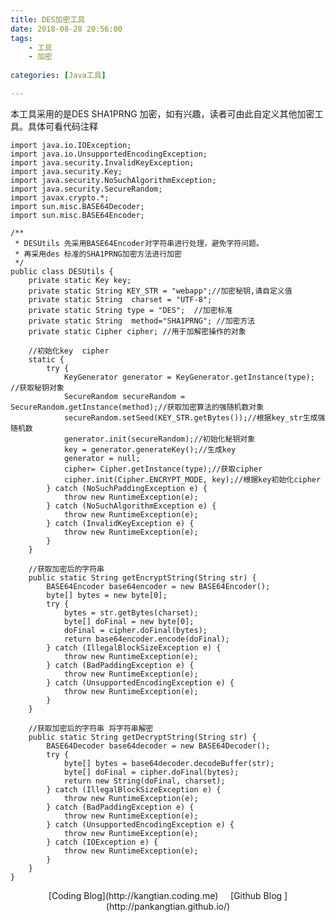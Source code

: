 ```yaml
---
title: DES加密工具
date: 2018-08-28 20:56:00
tags: 
	- 工具 
	- 加密
	 
categories: [Java工具]

---
```


本工具采用的是DES SHA1PRNG 加密，如有兴趣，读者可由此自定义其他加密工具。具体可看代码注释

	import java.io.IOException;
	import java.io.UnsupportedEncodingException;
	import java.security.InvalidKeyException;
	import java.security.Key;
	import java.security.NoSuchAlgorithmException;
	import java.security.SecureRandom;
	import javax.crypto.*;
	import sun.misc.BASE64Decoder;
	import sun.misc.BASE64Encoder;
	
	/**
	 * DESUtils 先采用BASE64Encoder对字符串进行处理，避免字符问题。
	 * 再采用des 标准的SHA1PRNG加密方法进行加密
	 */
	public class DESUtils {
		private static Key key;
		private static String KEY_STR = "webapp";//加密秘钥,请自定义值
		private static String  charset = "UTF-8";
		private static String type = "DES";  //加密标准
		private static String  method="SHA1PRNG"; //加密方法
	    private static Cipher cipher; //用于加解密操作的对象
	
		//初始化key  cipher
		static {
			try {
				KeyGenerator generator = KeyGenerator.getInstance(type); //获取秘钥对象
				SecureRandom secureRandom = SecureRandom.getInstance(method);//获取加密算法的强随机数对象
				secureRandom.setSeed(KEY_STR.getBytes());//根据key_str生成强随机数
				generator.init(secureRandom);//初始化秘钥对象
				key = generator.generateKey();//生成key
				generator = null;
				cipher= Cipher.getInstance(type);//获取cipher
	            cipher.init(Cipher.ENCRYPT_MODE, key);//根据key初始化cipher
			} catch (NoSuchPaddingException e) {
	            throw new RuntimeException(e);
	        } catch (NoSuchAlgorithmException e) {
	            throw new RuntimeException(e);
	        } catch (InvalidKeyException e) {
	            throw new RuntimeException(e);
	        }
	    }
	
		//获取加密后的字符串
		public static String getEncryptString(String str) {
			BASE64Encoder base64encoder = new BASE64Encoder();
	        byte[] bytes = new byte[0];
	        try {
	            bytes = str.getBytes(charset);
	            byte[] doFinal = new byte[0];
	            doFinal = cipher.doFinal(bytes);
	            return base64encoder.encode(doFinal);
	        } catch (IllegalBlockSizeException e) {
	            throw new RuntimeException(e);
	        } catch (BadPaddingException e) {
	            throw new RuntimeException(e);
	        } catch (UnsupportedEncodingException e) {
	            throw new RuntimeException(e);
	        }
	    }
	
	    //获取加密后的字符串 将字符串解密
		public static String getDecryptString(String str) {
			BASE64Decoder base64decoder = new BASE64Decoder();
			try {
				byte[] bytes = base64decoder.decodeBuffer(str);
				byte[] doFinal = cipher.doFinal(bytes);
				return new String(doFinal, charset);
	        } catch (IllegalBlockSizeException e) {
	            throw new RuntimeException(e);
	        } catch (BadPaddingException e) {
	            throw new RuntimeException(e);
	        } catch (UnsupportedEncodingException e) {
	            throw new RuntimeException(e);
	        } catch (IOException e) {
	            throw new RuntimeException(e);
	        }
	    }
	}





<center>[Coding Blog](http://kangtian.coding.me)     &nbsp;&nbsp;&nbsp;    [Github Blog  ](http://pankangtian.github.io/) </center>